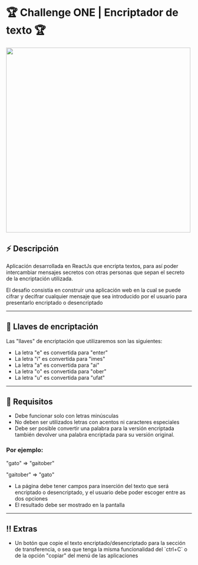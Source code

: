 <h1>🏆 <strong> Challenge ONE | Encriptador de texto</strong> 🏆</h1>

<div><img src="https://user-images.githubusercontent.com/91544872/157673573-5e781ce9-601c-4ea3-9db1-b60bebf717aa.png" width="500"></div>

<h2>⚡ <strong>Descripción</strong></h2>

<p>Aplicación desarrollada en ReactJs que encripta textos, para así poder intercambiar mensajes secretos con otras personas que sepan el secreto de la encriptación utilizada.</p>

<p>El desafio consistia en construir una aplicación web en la cual se puede cifrar y decifrar cualquier mensaje que sea introducido por el usuario para presentarlo encriptado o desencriptado</p>

<hr>

<h2>🔑 <strong>Llaves de encriptación</strong></h2>

<p>Las "llaves" de encriptación que utilizaremos son las siguientes:</p>
<ul>
  <li>La letra "e" es convertida para "enter"</li>
  <li>La letra "i" es convertida para "imes"</li>
  <li>La letra "a" es convertida para "ai"</li>
  <li>La letra "o" es convertida para "ober"</li>
  <li>La letra "u" es convertida para "ufat"</li>
</ul>

<hr>

<h2>🚨 <strong>Requisitos</strong></h2>
<ul>
  <li>Debe funcionar solo con letras minúsculas</li>
  <li>No deben ser utilizados letras con acentos ni caracteres especiales</li>
  <li>Debe ser posible convertir una palabra para la versión encriptada también devolver una palabra encriptada para su versión original.</li>
</ul>

<h3>Por ejemplo:</h3>
<p>"gato" => "gaitober"</p>
<p>"gaitober" => "gato"</p>

<ul>
  <li>La página debe tener campos para inserción del texto que será encriptado o desencriptado, y el usuario debe poder escoger entre as dos opciones</li>
  <li>El resultado debe ser mostrado en la pantalla</li>
</ul>

<hr>

<h2>‼️ <strong> Extras</strong></h2>
<ul>
  <li>Un botón que copie el texto encriptado/desencriptado para la sección de transferencia, o sea que tenga la misma funcionalidad del `ctrl+C` o de la opción "copiar" del menú de las aplicaciones</li>
</ul>
